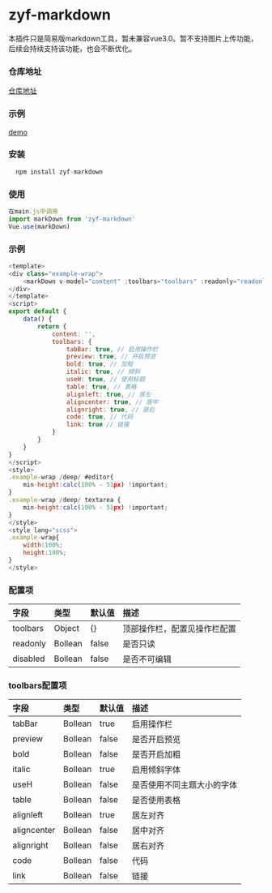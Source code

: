 # zyf-markdown
本插件只是简易版markdown工具，暂未兼容vue3.0。暂不支持图片上传功能，后续会持续支持该功能，也会不断优化。

### 仓库地址
[仓库地址](https://gitee.com/zhangyifen/zyf-mark-down.git)

### 示例
[demo](https://www.cwgj.xyz/m/markdown)

### 安装

```javascript
  npm install zyf-markdown
```

### 使用

```javascript
在main.js中调用
import markDown from 'zyf-markdown'
Vue.use(markDown)
```
### 示例

```javascript
<template>
<div class="example-wrap">
    <markDown v-model="content" :toolbars="toolbars" :readonly="readonly" :disabled="false" style="width:100%;height:100%;" />
</div>
</template>
<script>
export default {
    data() {
        return {
            content: '',
            toolbars: {
                tabBar: true, // 启用操作栏
                preview: true, // 开启预览
                bold: true, // 加粗
                italic: true, // 倾斜
                useH: true, // 使用标题
                table: true, // 表格
                alignleft: true, // 居左
                aligncenter: true, // 居中
                alignright: true, // 居右
                code: true, // 代码
                link: true // 链接
            }
        }
    }
}
</script>
<style>
.example-wrap /deep/ #editor{
    min-height:calc(100% - 51px) !important;
}
.example-wrap /deep/ textarea {
    min-height:calc(100% - 51px) !important;
}
</style>
<style lang="scss">
.example-wrap{
    width:100%;
    height:100%;
}
</style>
```

### 配置项
|字段|类型|默认值|描述|
|:-----|:-----|:-----|:-----|
|toolbars|Object|{}|顶部操作栏，配置见操作栏配置|
|readonly|Bollean|false|是否只读|
|disabled|Bollean|false|是否不可编辑|

### toolbars配置项

|字段|类型|默认值|描述|
|:-----|:-----|:-----|:-----|
|tabBar|Bollean|true|启用操作栏|
|preview|Bollean|false|是否开启预览|
|bold|Bollean|false|是否开启加粗|
|italic|Bollean|true|启用倾斜字体|
|useH|Bollean|false|是否使用不同主题大小的字体|
|table|Bollean|false|是否使用表格|
|alignleft|Bollean|true|居左对齐|
|aligncenter|Bollean|false|居中对齐|
|alignright|Bollean|false|居右对齐|
|code|Bollean|false|代码|
|link|Bollean|false|链接|